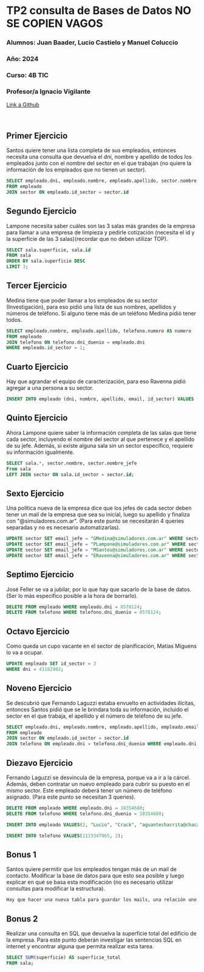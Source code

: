 # TP2 consulta de Bases de Datos  NO SE COPIEN VAGOS

### **Alumnos:** Juan Baader, Lucio Castielo y Manuel Coluccio

### **Año:** 2024

### **Curso:** 4B TIC

### **Profesor/a** Ignacio Vigilante

[Link a Github](https://github.com/juanpanpanyz/TP2-BasedeDatos)


<br>

## **Primer Ejercicio**
Santos quiere tener una lista completa de sus empleados, entonces necesita una consulta que devuelva el dni, nombre y apellido de todos los empleados junto con el nombre del sector en el que trabajan (no quiere la información de los empleados que no tienen un sector).
```sql
SELECT empleado.dni, empleado.nombre, empleado.apellido, sector.nombre
FROM empleado
JOIN sector ON empleado.id_sector = sector.id
```

## **Segundo Ejercicio**
Lampone necesita saber cuáles son las 3 salas más grandes de la empresa para llamar a una empresa de limpieza y pedirle cotización (necesita el id y la superficie de las 3 salas)(recordar que no deben utilizar TOP).
```sql
SELECT sala.superficie, sala.id
FROM sala
ORDER BY sala.superficie DESC
LIMIT 3;
```

## **Tercer Ejercicio**
Medina tiene que poder llamar a los empleados de su sector (Investigación), para eso pidió una lista de sus nombres, apellidos y números de teléfono. Si alguno tiene más de un teléfono Medina pidió tener todos.

```sql
SELECT empleado.nombre, empleado.apellido, telefono.numero AS numero
FROM empleado 
JOIN telefono ON telefono.dni_duenio = empleado.dni
WHERE empleado.id_sector = 1;
```

## **Cuarto Ejercicio**
Hay que agrandar el equipo de caracterización, para eso Ravenna pidió agregar a una persona a su sector.

```sql
INSERT INTO empleado (dni, nombre, apellido, email, id_sector) VALUES ("50456028", "los", "simuladores", "aguantelosimuladores@hotmail.com", 4);
```


## **Quinto Ejercicio**
Ahora Lampone quiere saber la información completa de las salas que tiene cada sector, incluyendo el nombre del sector al que pertenece y el apellido de su jefe. Además, si existe alguna sala sin un sector específico, requiere su información igualmente.

```sql
SELECT sala.*, sector.nombre, sector.nombre_jefe
From sala
LEFT JOIN sector ON sala.id_sector = sector.id;
```

## **Sexto Ejercicio**
Una política nueva de la empresa dice que los jefes de cada sector deben tener un mail de la empresa que sea su inicial, luego su apellido y finaliza con "@simuladores.com.ar". (Para este punto se necesitarán 4 queries separadas y no es necesario automatizarlas). 

```sql
UPDATE sector SET email_jefe = "GMedina@simuladores.com.ar" WHERE sector.id = 1;
UPDATE sector SET email_jefe = "PLampone@simuladores.com.ar" WHERE sector.id = 2;
UPDATE sector SET email_jefe = "MSantos@simuladores.com.ar" WHERE sector.id = 3;
UPDATE sector SET email_jefe = "ERavenna@simuladores.com.ar" WHERE sector.id = 4;
```

## **Septimo Ejercicio**
José Feller se va a jubilar, por lo que hay que sacarlo de la base de datos. (Ser lo más específico posible a la hora de borrarlo). 

```sql
DELETE FROM empleado WHERE empleado.dni = 8578124;
DELETE FROM telefono WHERE telefono.dni_duenio = 8578124;
```

## **Octavo Ejercicio**
Como queda un cupo vacante en el sector de planificación, Matías Miguens lo va a ocupar.

```sql
UPDATE empleado SET id_sector = 3 
WHERE dni = 43182902;
```

## **Noveno Ejercicio**
Se descubrió que Fernando Laguzzi estaba envuelto en actividades ilícitas, entonces Santos pidió que se le brindara toda su información, incluido el sector en el que trabaja, el apellido y el número de teléfono de su jefe.

```sql
SELECT empleado.dni, empleado.nombre, empleado.apellido, empleado.email, telefono.numero, sector.nombre, sector.apellido_jefe 
FROM empleado 
JOIN sector ON empleado.id_sector = sector.id 
JOIN telefono ON empleado.dni = telefono.dni_duenio WHERE empleado.dni = 18354680;
```

## **Diezavo Ejercicio**
Fernando Laguzzi se desvincula de la empresa, porque va a ir a la cárcel. Además, deben contratar un nuevo empleado para cubrir su puesto en el mismo sector. Este empleado deberá tener un número de teléfono asignado. (Para este punto se necesitan 3 queries).

```sql
DELETE FROM empleado WHERE empleado.dni = 18354680;
DELETE FROM telefono WHERE telefono.dni_duenio = 18354680;
```

```sql
INSERT INTO empleado VALUES(2, "Lucio", "Crack", "aguantechacrita@chaca.com", 2);
```

```sql
INSERT INTO telefono VALUES(1115347965, 2);
```

## **Bonus 1**
Santos quiere permitir que los empleados tengan más de un mail de contacto. Modificar la base de datos para que esto sea posible y luego explicar en qué se basa esta modificación (no es necesario utilizar consultas para modificar la estructura).

```sql
Hay que hacer una nueva tabla para guardar los mails, una relación uno a muchos como con los telefonos.
```

## **Bonus 2**
Realizar una consulta en SQL que devuelva la superficie total del edificio de la empresa. Para este punto deberán investigar las sentencias SQL en internet y encontrar alguna que permita realizar esta tarea.

```sql
SELECT SUM(superficie) AS superficie_total
FROM sala;
```

